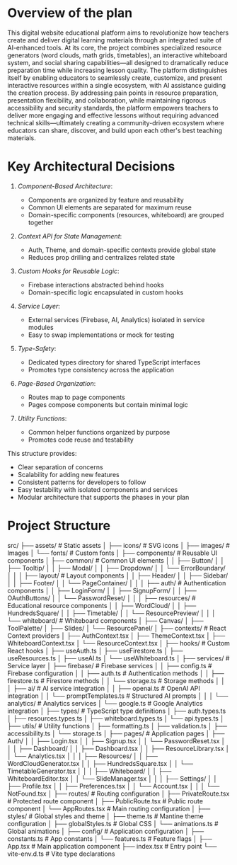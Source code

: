 # Overview of the plan
This digital website educational platform aims to revolutionize how teachers create and deliver digital learning materials through an integrated suite of AI-enhanced tools. At its core, the project combines specialized resource generators (word clouds, math grids, timetables), an interactive whiteboard system, and social sharing capabilities—all designed to dramatically reduce preparation time while increasing lesson quality. The platform distinguishes itself by enabling educators to seamlessly create, customize, and present interactive resources within a single ecosystem, with AI assistance guiding the creation process. By addressing pain points in resource preparation, presentation flexibility, and collaboration, while maintaining rigorous accessibility and security standards, the platform empowers teachers to deliver more engaging and effective lessons without requiring advanced technical skills—ultimately creating a community-driven ecosystem where educators can share, discover, and build upon each other's best teaching materials.
# Key Architectural Decisions

1. *Component-Based Architecture*:
   - Components are organized by feature and reusability
   - Common UI elements are separated for maximum reuse
   - Domain-specific components (resources, whiteboard) are grouped together

2. *Context API for State Management*:
   - Auth, Theme, and domain-specific contexts provide global state
   - Reduces prop drilling and centralizes related state

3. *Custom Hooks for Reusable Logic*:
   - Firebase interactions abstracted behind hooks
   - Domain-specific logic encapsulated in custom hooks

4. *Service Layer*:
   - External services (Firebase, AI, Analytics) isolated in service modules
   - Easy to swap implementations or mock for testing

5. *Type-Safety*:
   - Dedicated types directory for shared TypeScript interfaces
   - Promotes type consistency across the application

6. *Page-Based Organization*:
   - Routes map to page components
   - Pages compose components but contain minimal logic

7. *Utility Functions*:
   - Common helper functions organized by purpose
   - Promotes code reuse and testability

This structure provides:
- Clear separation of concerns
- Scalability for adding new features
- Consistent patterns for developers to follow
- Easy testability with isolated components and services
- Modular architecture that supports the phases in your plan

# Project Structure
src/
├── assets/                      # Static assets
│   ├── icons/                   # SVG icons
│   ├── images/                  # Images
│   └── fonts/                   # Custom fonts
│
├── components/                  # Reusable UI components
│   ├── common/                  # Common UI elements
│   │   ├── Button/
│   │   ├── Tooltip/
│   │   ├── Modal/
│   │   ├── Dropdown/
│   │   └── ErrorBoundary/
│   │
│   ├── layout/                  # Layout components
│   │   ├── Header/
│   │   ├── Sidebar/
│   │   ├── Footer/
│   │   └── PageContainer/
│   │
│   ├── auth/                    # Authentication components
│   │   ├── LoginForm/
│   │   ├── SignupForm/
│   │   ├── OAuthButtons/
│   │   └── PasswordReset/
│   │
│   ├── resources/               # Educational resource components
│   │   ├── WordCloud/
│   │   ├── HundredsSquare/
│   │   ├── Timetable/
│   │   └── ResourcePreview/
│   │
│   └── whiteboard/              # Whiteboard components
│       ├── Canvas/
│       ├── ToolPalette/
│       ├── Slides/
│       └── ResourcePanel/
│
├── contexts/                    # React Context providers
│   ├── AuthContext.tsx
│   ├── ThemeContext.tsx
│   ├── WhiteboardContext.tsx
│   └── ResourceContext.tsx
│
├── hooks/                       # Custom React hooks
│   ├── useAuth.ts
│   ├── useFirestore.ts
│   ├── useResources.ts
│   ├── useAI.ts
│   └── useWhiteboard.ts
│
├── services/                    # Service layer
│   ├── firebase/                # Firebase services
│   │   ├── config.ts            # Firebase configuration
│   │   ├── auth.ts              # Authentication methods
│   │   ├── firestore.ts         # Firestore methods
│   │   └── storage.ts           # Storage methods
│   │
│   ├── ai/                      # AI service integration
│   │   ├── openai.ts            # OpenAI API integration
│   │   └── promptTemplates.ts   # Structured AI prompts
│   │
│   └── analytics/               # Analytics services
│       └── google.ts            # Google Analytics integration
│
├── types/                       # TypeScript type definitions
│   ├── auth.types.ts
│   ├── resources.types.ts
│   ├── whiteboard.types.ts
│   └── api.types.ts
│
├── utils/                       # Utility functions
│   ├── formatting.ts
│   ├── validation.ts
│   ├── accessibility.ts
│   └── storage.ts
│
├── pages/                       # Application pages
│   ├── Auth/
│   │   ├── Login.tsx
│   │   ├── Signup.tsx
│   │   └── PasswordReset.tsx
│   │
│   ├── Dashboard/
│   │   ├── Dashboard.tsx
│   │   ├── ResourceLibrary.tsx
│   │   └── Analytics.tsx
│   │
│   ├── Resources/
│   │   ├── WordCloudGenerator.tsx
│   │   ├── HundredsSquare.tsx
│   │   └── TimetableGenerator.tsx
│   │
│   ├── Whiteboard/
│   │   ├── WhiteboardEditor.tsx
│   │   └── SlideManager.tsx
│   │
│   ├── Settings/
│   │   ├── Profile.tsx
│   │   ├── Preferences.tsx
│   │   └── Account.tsx
│   │
│   └── NotFound.tsx
│
├── routes/                      # Routing configuration
│   ├── PrivateRoute.tsx         # Protected route component
│   ├── PublicRoute.tsx          # Public route component
│   └── AppRoutes.tsx            # Main routing configuration
│
├── styles/                      # Global styles and theme
│   ├── theme.ts                 # Mantine theme configuration
│   ├── globalStyles.ts          # Global CSS
│   └── animations.ts            # Global animations
│
├── config/                      # Application configuration
│   ├── constants.ts             # App constants
│   └── features.ts              # Feature flags
│
├── App.tsx                      # Main application component
├── index.tsx                    # Entry point
└── vite-env.d.ts                # Vite type declarations

